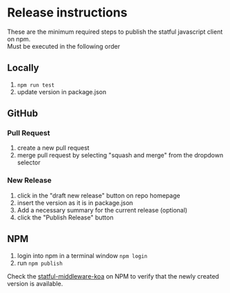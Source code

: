 # Release instructions

These are the minimum required steps to publish the statful javascript client on npm.  
Must be executed in the following order

## Locally
1. ```npm run test```
2. update version in package.json

## GitHub

### Pull Request
1. create a new pull request
2. merge pull request by selecting "squash and merge" from the dropdown selector

### New Release
1. click in the "draft new release" button on repo homepage
2. insert the version as it is in package.json
3. Add a necessary summary for the current release (optional)
4. click the "Publish Release" button

## NPM

1. login into npm in a terminal window ```npm login```
2. run ```npm publish```

Check the [statful-middleware-koa](https://www.npmjs.com/package/statful-middleware-koa) on NPM to verify that the newly created version is available. 